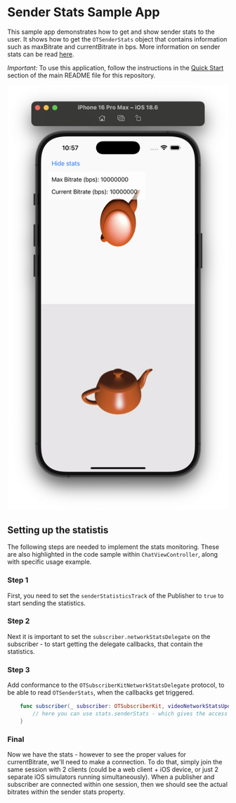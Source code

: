 Sender Stats Sample App
========================================

This sample app demonstrates how to get and show sender stats to the user. It shows how to get the `OTSenderStats` object that contains information such as maxBitrate and currentBitrate in bps. More information on sender stats can be read [here](https://tokbox.com/developer/guides/sender-stats).

*Important:* To use this application, follow the instructions in the
[Quick Start](../README.md#quick-start) section of the main README file
for this repository.

![Sender stats example](./readme-images/senderStatsExample1.png)

## Setting up the statistis

The following steps are needed to implement the stats monitoring. These are also highlighted in the code sample within `ChatViewController`, along with specific usage example. 

### Step 1

First, you need to set the `senderStatisticsTrack` of the Publisher to `true` to start sending the statistics.

### Step 2

Next it is important to set the `subscriber.networkStatsDelegate` on the subscriber - to start getting the delegate callbacks, that contain the statistics.

### Step 3

Add conformance to the `OTSubscriberKitNetworkStatsDelegate` protocol, to be able to read `OTSenderStats`, when the callbacks get triggered.

```swift
    func subscriber(_ subscriber: OTSubscriberKit, videoNetworkStatsUpdated stats: OTSubscriberKitVideoNetworkStats) {
        // here you can use stats.senderStats - which gives the access to the `OTSenderStats`.
    }
```
### Final 

Now we have the stats - however to see the proper values for currentBitrate, we'll need to make a connection. To do that, simply join the same session with 2 clients (could be a web client + iOS device, or just 2 separate iOS simulators running simultaneously). When a publisher and subscriber are connected within one session, then we should see the actual bitrates within the sender stats property.


